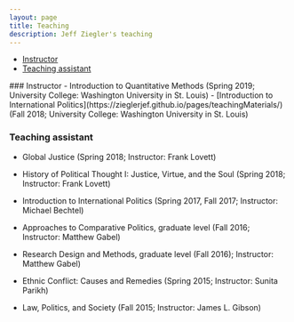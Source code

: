 ```yaml
---
layout: page
title: Teaching
description: Jeff Ziegler's teaching
---
```


<div class="navbar">
    <div class="navbar-inner">
        <ul class="nav">
            <li><a href="#instructor">Instructor</a></li>
            <li><a href="#TA">Teaching assistant</a></li>
        </ul>
    </div>
</div>
### <a name="instructor"></a>Instructor
- Introduction to Quantitative Methods (Spring 2019; University College: Washington University in St. Louis)
- [Introduction to International Politics](https://zieglerjef.github.io/pages/teachingMaterials/) (Fall 2018; University College: Washington University in St. Louis)

### <a name="TA"></a>Teaching assistant

- Global Justice (Spring 2018; Instructor: Frank Lovett)

- History of Political Thought I: Justice, Virtue, and the Soul (Spring 2018; Instructor: Frank Lovett)

- Introduction to International Politics (Spring 2017, Fall 2017; Instructor: Michael Bechtel)

- Approaches to Comparative Politics, graduate level (Fall 2016; Instructor: Matthew Gabel)

- Research Design and Methods, graduate level (Fall 2016); Instructor: Matthew Gabel)

- Ethnic Conflict: Causes and Remedies (Spring 2015; Instructor: Sunita Parikh)

- Law, Politics, and Society (Fall 2015; Instructor: James L. Gibson)

